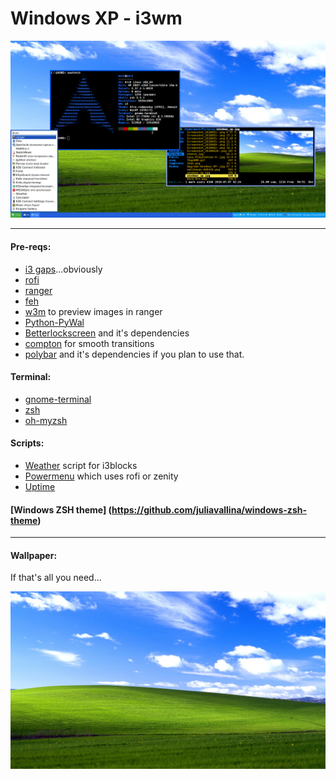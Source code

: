 # Windows XP - i3wm

![Screenshot](screenshot.png)

----
#### Pre-reqs:
* [i3 gaps](https://github.com/Airblader/i3)...obviously
* [rofi](https://github.com/DaveDavenport/rofi)
* [ranger](https://github.com/ranger/ranger)
* [feh](https://feh.finalrewind.org)
* [w3m](https://www.archlinux.org/packages/extra/x86_64/w3m/) to preview images in ranger
* [Python-PyWal](https://github.com/dylanaraps/pywal)
* [Betterlockscreen](https://github.com/pavanjadhaw/betterlockscreen) and it's dependencies
* [compton](https://wiki.archlinux.org/index.php/Compton) for smooth transitions
* [polybar](https://github.com/jaagr/polybar) and it's dependencies if you plan to use that.

#### Terminal:
* [gnome-terminal](https://aur.archlinux.org/packages/gnome-terminal-transparency/)
* [zsh](https://wiki.archlinux.org/index.php/zsh)
* [oh-myzsh](http://ohmyz.sh)

#### Scripts:
* [Weather](https://github.com/icemodding/i3/tree/master/scripts) 
script for i3blocks
* [Powermenu](https://github.com/vivien/i3blocks-contrib/tree/master/shutdown_menu) 
which uses rofi or zenity
* [Uptime](https://github.com/mohabaks/dotfiles/blob/master/config/polybar/.config/polybar/uptime)

#### [Windows ZSH theme] (https://github.com/juliavallina/windows-zsh-theme)

----

#### Wallpaper:
If that's all you need...

![Wallpaper](.i3/windows_xp.jpg)
